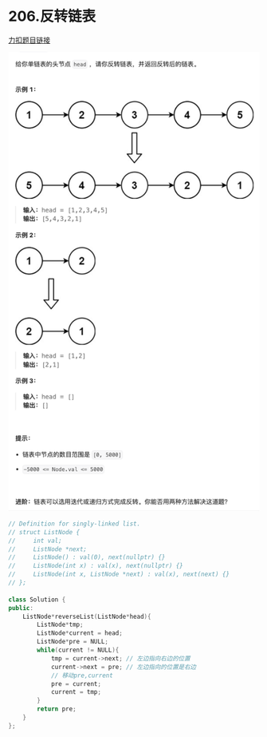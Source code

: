 # 206.反转链表

[力扣题目链接](https://leetcode.cn/problems/reverse-linked-list/description/)

![206反转链表.png](../images/206反转链表.png)

```cpp
// Definition for singly-linked list.
// struct ListNode {
//     int val;
//     ListNode *next;
//     ListNode() : val(0), next(nullptr) {}
//     ListNode(int x) : val(x), next(nullptr) {}
//     ListNode(int x, ListNode *next) : val(x), next(next) {}
// };

class Solution {
public:
    ListNode*reverseList(ListNode*head){
        ListNode*tmp;
        ListNode*current = head;
        ListNode*pre = NULL;
        while(current != NULL){
            tmp = current->next; // 左边指向右边的位置
            current->next = pre; // 左边指向的位置是右边
            // 移动pre,current
            pre = current;
            current = tmp;
        }
        return pre;
    }
};
```